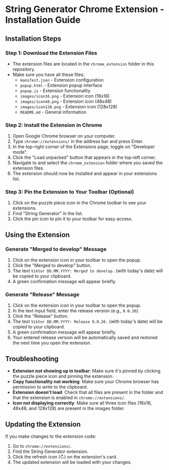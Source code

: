 # String Generator Chrome Extension - Installation Guide

## Installation Steps

### Step 1: Download the Extension Files
- The extension files are located in the `chrome_extension` folder in this repository.
- Make sure you have all these files:
  - `manifest.json` - Extension configuration
  - `popup.html` - Extension popup interface
  - `popup.js` - Extension functionality
  - `images/icon16.png` - Extension icon (16x16)
  - `images/icon48.png` - Extension icon (48x48)
  - `images/icon128.png` - Extension icon (128x128)
  - `README.md` - General information

### Step 2: Install the Extension in Chrome
1. Open Google Chrome browser on your computer.
2. Type `chrome://extensions/` in the address bar and press Enter.
3. In the top-right corner of the Extensions page, toggle on "Developer mode".
4. Click the "Load unpacked" button that appears in the top-left corner.
5. Navigate to and select the `chrome_extension` folder where you saved the extension files.
6. The extension should now be installed and appear in your extensions list.

### Step 3: Pin the Extension to Your Toolbar (Optional)
1. Click on the puzzle piece icon in the Chrome toolbar to see your extensions.
2. Find "String Generator" in the list.
3. Click the pin icon to pin it to your toolbar for easy access.

## Using the Extension

### Generate "Merged to develop" Message
1. Click on the extension icon in your toolbar to open the popup.
2. Click the "Merged to develop" button.
3. The text `Viktor DD.MM.YYYY: Merged to develop.` (with today's date) will be copied to your clipboard.
4. A green confirmation message will appear briefly.

### Generate "Release" Message
1. Click on the extension icon in your toolbar to open the popup.
2. In the text input field, enter the release version (e.g., `0.0.26`).
3. Click the "Release" button.
4. The text `Viktor DD.MM.YYYY: Release 0.0.26.` (with today's date) will be copied to your clipboard.
5. A green confirmation message will appear briefly.
6. Your entered release version will be automatically saved and restored the next time you open the extension.

## Troubleshooting

- **Extension not showing up in toolbar**: Make sure it's pinned by clicking the puzzle piece icon and pinning the extension.
- **Copy functionality not working**: Make sure your Chrome browser has permission to write to the clipboard.
- **Extension doesn't load**: Check that all files are present in the folder and that the extension is enabled in `chrome://extensions/`.
- **Icon not displaying correctly**: Make sure all three icon files (16x16, 48x48, and 128x128) are present in the images folder.

## Updating the Extension

If you make changes to the extension code:
1. Go to `chrome://extensions/`.
2. Find the String Generator extension.
3. Click the refresh icon (↻) on the extension's card.
4. The updated extension will be loaded with your changes. 